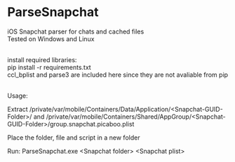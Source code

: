 # ParseSnapchat
iOS Snapchat parser for chats and cached files\
Tested on Windows and Linux

\
install required libraries:\
pip install -r requirements.txt\
ccl_bplist and parse3 are included here since they are not avaliable from pip
 
  \
Usage:
  
Extract /private/var/mobile/Containers/Data/Application/\<Snapchat-GUID-Folder>/
and /private/var/mobile/Containers/Shared/AppGroup/\<Snapchat-GUID-Folder>/group.snapchat.picaboo.plist
  
Place the folder, file and script in a new folder

Run: ParseSnapchat.exe \<Snapchat folder> \<Snapchat plist> 
 
